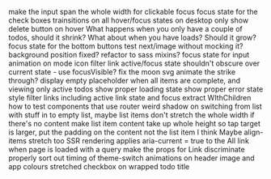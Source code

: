make the input span the whole width for clickable focus
focus state for the check boxes
trainsitions on all hover/focus states
on desktop only show delete button on hover
What happens when you only have a couple of todos, should it shrink?
What about when you have loads? Should it grow?
focus state for the bottom buttons
test next/image without mocking it?
background position fixed?
refactor to sass mixins?
focus state for input
animation on mode icon
filter link active/focus state shouldn't obscure over current state - use focusVisible?
fix the moon svg
animate the strike through?
display empty placeholder when all items are complete, and viewing only active todos
show proper loading state
show proper error state
style filter links including active link state and focus
extract WIthChildren
how to test components that use router
weird shadow on switching from list with stuff in to empty list, maybe list items don't stretch the whole width if there's no content
make list item content take up whole height so tap target is larger, put the padding on the content not the list item I think
Maybe align-items stretch too
SSR rendering applies aria-current = true to the All link when page is loaded with a query
make the props for Link discriminate properly
sort out timing of theme-switch animations on header image and app colours
stretched checkbox on wrapped todo title
